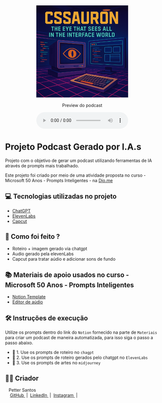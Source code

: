<p align="center">
<img 
    src="./assets/podcast_image_ia.png"
    width="300"
/>
</p>

<p align="center">
    Preview do podcast
</p>

<div align="center">
    <audio src="output/ElevenLabs_editado.mp3" controls title="Podcast editado"></audio>
</div>

# Projeto Podcast Gerado por I.A.s

Projeto com o objetivo de gerar um podcast utilizando ferramentas de IA através de prompts mais trabalhado.

Este projeto foi criado por meio de uma atividade proposta no curso - Microsoft 50 Anos - Prompts Inteligentes - na [Dio.me](https://www.dio.me/)

## 💻 Tecnologias utilizadas no projeto

-   [ChatGPT](https://chat.openai.com/)
-   [ElevenLabs](https://beta.elevenlabs.io/)
-   [Capcut](https://www.capcut.com/pt-br/)

## 🤖 Como foi feito ?

-   Roteiro + imagem gerado via chatgpt
-   Audio gerado pela elevenLabs
-   Capcut para tratar aúdio e adicionar sons de fundo

## 📚 Materiais de apoio usados no curso - Microsoft 50 Anos - Prompts Inteligentes

-   [Notion Template](https://helpful-jump-17b.notion.site/PAS-Podcast-AI-Studio-210489e15d7a4a73b743bb159e45d06f?pvs=4)
-   [Editor de aúdio](https://www.capcut.com/editor?from_page=landing_page&__action_from=picture_V%C3%ADdeos%20profissionais%20em%20minutos,%20n%C3%A3o%20em%20horas.)

## 🛠️ Instruções de execução

Utilize os prompts dentro do link do `Notion` fornecido na parte de `Materiais` para criar um podcast de maneira automatizada, para isso siga o passo a passo abaixo.

-   🤖 1. Use os prompts de roteiro no `chagpt`
-   🤖 2. Use os prompts de roteiro gerados pelo chatgpt no `ElevenLabs`
-   🤖 3. Use os prompts de artes no `midjourney`

## 👨‍💻 Criador

<p>
    <p>&nbsp&nbsp&nbspPetter Santos<br>
    &nbsp&nbsp&nbsp
    <a 
        href="https://github.com/BlackoutFox">
        GitHub
    </a>
    &nbsp;|&nbsp;
    <a 
        href="www.linkedin.com/in/pettersantos">
        LinkedIn
    </a>
    &nbsp;|&nbsp;
    <a 
        href="https://www.instagram.com/p.petters/">
        Instagram
    </a>
    &nbsp;|&nbsp;</p>
</p>
<br/><br/>
<p>
